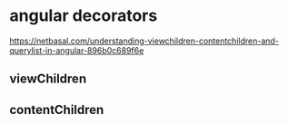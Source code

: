 # angular decorators

https://netbasal.com/understanding-viewchildren-contentchildren-and-querylist-in-angular-896b0c689f6e

## viewChildren

## contentChildren
